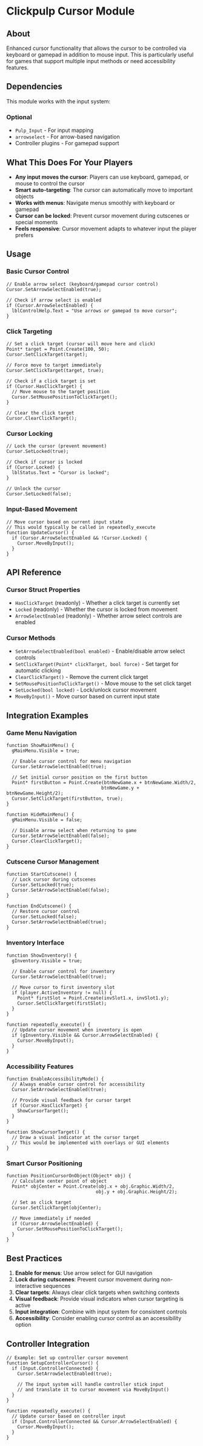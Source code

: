 # Clickpulp Cursor Module

## About

Enhanced cursor functionality that allows the cursor to be controlled via keyboard or gamepad in addition to mouse input. This is particularly useful for games that support multiple input methods or need accessibility features.

## Dependencies

This module works with the input system:

### Optional

* `Pulp_Input` - For input mapping
* `arrowselect` - For arrow-based navigation  
* Controller plugins - For gamepad support

## What This Does For Your Players

* **Any input moves the cursor**: Players can use keyboard, gamepad, or mouse to control the cursor
* **Smart auto-targeting**: The cursor can automatically move to important objects
* **Works with menus**: Navigate menus smoothly with keyboard or gamepad
* **Cursor can be locked**: Prevent cursor movement during cutscenes or special moments
* **Feels responsive**: Cursor movement adapts to whatever input the player prefers

## Usage

### Basic Cursor Control

```agscript
// Enable arrow select (keyboard/gamepad cursor control)
Cursor.SetArrowSelectEnabled(true);

// Check if arrow select is enabled
if (Cursor.ArrowSelectEnabled) {
  lblControlHelp.Text = "Use arrows or gamepad to move cursor";
}
```

### Click Targeting

```agscript
// Set a click target (cursor will move here and click)
Point* target = Point.Create(100, 50);
Cursor.SetClickTarget(target);

// Force move to target immediately
Cursor.SetClickTarget(target, true);

// Check if a click target is set
if (Cursor.HasClickTarget) {
  // Move mouse to the target position
  Cursor.SetMousePositionToClickTarget();
}

// Clear the click target
Cursor.ClearClickTarget();
```

### Cursor Locking

```agscript
// Lock the cursor (prevent movement)
Cursor.SetLocked(true);

// Check if cursor is locked
if (Cursor.Locked) {
  lblStatus.Text = "Cursor is locked";
}

// Unlock the cursor
Cursor.SetLocked(false);
```

### Input-Based Movement

```agscript
// Move cursor based on current input state
// This would typically be called in repeatedly_execute
function UpdateCursor() {
  if (Cursor.ArrowSelectEnabled && !Cursor.Locked) {
    Cursor.MoveByInput();
  }
}
```

## API Reference

### Cursor Struct Properties

* `HasClickTarget` (readonly) - Whether a click target is currently set
* `Locked` (readonly) - Whether the cursor is locked from movement
* `ArrowSelectEnabled` (readonly) - Whether arrow select controls are enabled

### Cursor Methods

* `SetArrowSelectEnabled(bool enabled)` - Enable/disable arrow select controls
* `SetClickTarget(Point* clickTarget, bool force)` - Set target for automatic clicking
* `ClearClickTarget()` - Remove the current click target
* `SetMousePositionToClickTarget()` - Move mouse to the set click target
* `SetLocked(bool locked)` - Lock/unlock cursor movement
* `MoveByInput()` - Move cursor based on current input state

## Integration Examples

### Game Menu Navigation

```agscript
function ShowMainMenu() {
  gMainMenu.Visible = true;
  
  // Enable cursor control for menu navigation
  Cursor.SetArrowSelectEnabled(true);
  
  // Set initial cursor position on the first button
  Point* firstButton = Point.Create(btnNewGame.x + btnNewGame.Width/2, 
                                   btnNewGame.y + btnNewGame.Height/2);
  Cursor.SetClickTarget(firstButton, true);
}

function HideMainMenu() {
  gMainMenu.Visible = false;
  
  // Disable arrow select when returning to game
  Cursor.SetArrowSelectEnabled(false);
  Cursor.ClearClickTarget();
}
```

### Cutscene Cursor Management

```agscript
function StartCutscene() {
  // Lock cursor during cutscenes
  Cursor.SetLocked(true);
  Cursor.SetArrowSelectEnabled(false);
}

function EndCutscene() {
  // Restore cursor control
  Cursor.SetLocked(false);
  Cursor.SetArrowSelectEnabled(true);
}
```

### Inventory Interface

```agscript
function ShowInventory() {
  gInventory.Visible = true;
  
  // Enable cursor control for inventory
  Cursor.SetArrowSelectEnabled(true);
  
  // Move cursor to first inventory slot
  if (player.ActiveInventory != null) {
    Point* firstSlot = Point.Create(invSlot1.x, invSlot1.y);
    Cursor.SetClickTarget(firstSlot);
  }
}

function repeatedly_execute() {
  // Update cursor movement when inventory is open
  if (gInventory.Visible && Cursor.ArrowSelectEnabled) {
    Cursor.MoveByInput();
  }
}
```

### Accessibility Features

```agscript
function EnableAccessibilityMode() {
  // Always enable cursor control for accessibility
  Cursor.SetArrowSelectEnabled(true);
  
  // Provide visual feedback for cursor target
  if (Cursor.HasClickTarget) {
    ShowCursorTarget();
  }
}

function ShowCursorTarget() {
  // Draw a visual indicator at the cursor target
  // This would be implemented with overlays or GUI elements
}
```

### Smart Cursor Positioning

```agscript
function PositionCursorOnObject(Object* obj) {
  // Calculate center point of object
  Point* objCenter = Point.Create(obj.x + obj.Graphic.Width/2,
                                 obj.y + obj.Graphic.Height/2);
  
  // Set as click target
  Cursor.SetClickTarget(objCenter);
  
  // Move immediately if needed
  if (Cursor.ArrowSelectEnabled) {
    Cursor.SetMousePositionToClickTarget();
  }
}
```

## Best Practices

1. **Enable for menus**: Use arrow select for GUI navigation
2. **Lock during cutscenes**: Prevent cursor movement during non-interactive sequences
3. **Clear targets**: Always clear click targets when switching contexts
4. **Visual feedback**: Provide visual indicators when cursor targeting is active
5. **Input integration**: Combine with input system for consistent controls
6. **Accessibility**: Consider enabling cursor control as an accessibility option

## Controller Integration

```agscript
// Example: Set up controller cursor movement
function SetupControllerCursor() {
  if (Input.ControllerConnected) {
    Cursor.SetArrowSelectEnabled(true);
    
    // The input system will handle controller stick input
    // and translate it to cursor movement via MoveByInput()
  }
}

function repeatedly_execute() {
  // Update cursor based on controller input
  if (Input.ControllerConnected && Cursor.ArrowSelectEnabled) {
    Cursor.MoveByInput();
  }
}
```
